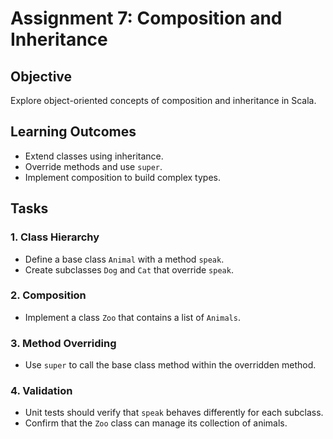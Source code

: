 
# Assignment 7: Composition and Inheritance

## Objective
Explore object-oriented concepts of composition and inheritance in Scala.

## Learning Outcomes
- Extend classes using inheritance.
- Override methods and use `super`.
- Implement composition to build complex types.

## Tasks

### 1. Class Hierarchy
- Define a base class `Animal` with a method `speak`.
- Create subclasses `Dog` and `Cat` that override `speak`.

### 2. Composition
- Implement a class `Zoo` that contains a list of `Animals`.

### 3. Method Overriding
- Use `super` to call the base class method within the overridden method.

### 4. Validation
- Unit tests should verify that `speak` behaves differently for each subclass.
- Confirm that the `Zoo` class can manage its collection of animals.
